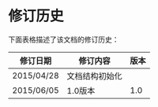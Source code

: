 # 修订历史

下面表格描述了该文档的修订历史：

|修订日期|修订内容|版本|
|----|------------|----|
|2015/04/28|文档结构初始化||
|2015/06/05|1.0版本|1.0|

